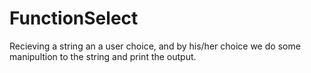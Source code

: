 # FunctionSelect
Recieving a string an a user choice, and by his/her choice we do some manipultion to the string and print the output.
